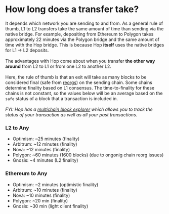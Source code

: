 # How long does a transfer take?

It depends which network you are sending to and from. As a general rule of thumb, L1 to L2 transfers take the same amount of time than sending via the native bridge. For example, depositing from Ethereum to Polygon takes approximately 22 minutes via the Polygon bridge and the same amount of time with the Hop bridge. This is because Hop **itself** uses the native bridges for L1 -> L2 deposits.\
\
The advantages with Hop come about when you transfer **the other way around** from L2 to L1 or from one L2 to another L2.\
\
Here, the rule of thumb is that an exit will take as many blocks to be considered final (safe from [reorgs](https://www.paradigm.xyz/2021/07/ethereum-reorgs-after-the-merge/)) on the sending chain. Some chains determine finality based on L1 consensus. The time-to-finality for these chains is not constant, so the values below will be an average based on the `safe` status of a block that a transaction is included in.\
\
_FYI: Hop has a_ [_multichain block explorer_](https://explorer.hop.exchange/) _which allows you to track the status of your transaction as well as all your past transactions._

### L2 to Any

* Optimism: \~25 minutes (finality)
* Arbitrum: \~12 minutes (finality)
* Nova: \~12 minutes (finality)
* Polygon: \~60 minutes (1600 blocks) (due to ongonig chain reorg issues)
* Gnosis: \~4 minutes (L2 finality)

### Ethereum to Any

* Optimism: \~2 minutes (optimistic finality)
* Arbitrum: \~10 minutes (finality)
* Nova: \~10 minutes (finality)
* Polygon: \~20 min (finality)
* Gnosis: \~30 min (light client finality)
